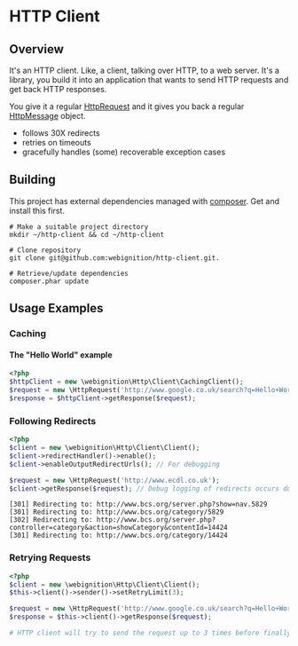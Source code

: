 HTTP Client
===========

Overview
--------

It's an HTTP client. Like, a client, talking over HTTP, to a web server. It's a library, you build it into an application that wants to send HTTP requests and get back HTTP responses.

You give it a regular [HttpRequest][1] and it gives you back a regular [HttpMessage][2] object.

* follows 30X redirects
* retries on timeouts
* gracefully handles (some) recoverable exception cases

[1]: http://php.net/manual/en/class.httprequest.php "PHP HttpRequest"
[2]: http://php.net/manual/en/class.httpmessage.php "PHP HttpMessage"

Building
--------

This project has external dependencies managed with [composer][3]. Get and install this first.

    # Make a suitable project directory
    mkdir ~/http-client && cd ~/http-client

    # Clone repository
    git clone git@github.com:webignition/http-client.git.

    # Retrieve/update dependencies
    composer.phar update

[3]: http://getcomposer.org

Usage Examples
--------------

### Caching

#### The "Hello World" example

```php
<?php
$httpClient = new \webignition\Http\Client\CachingClient();
$request = new \HttpRequest('http://www.google.co.uk/search?q=Hello+World');
$response = $httpClient->getResponse($request);
```
### Following Redirects

```php
<?php
$client = new \webignition\Http\Client\Client();
$client->redirectHandler()->enable();
$client->enableOutputRedirectUrls(); // For debugging

$request = new \HttpRequest('http://www.ecdl.co.uk');
$client->getResponse($request); // Debug logging of redirects occurs during request
```

    [301] Redirecting to: http://www.bcs.org/server.php?show=nav.5829
    [301] Redirecting to: http://www.bcs.org/category/5829
    [302] Redirecting to: http://www.bcs.org/server.php?controller=category&action=showCategory&contentId=14424
    [301] Redirecting to: http://www.bcs.org/category/14424

### Retrying Requests

```php
<?php
$client = new \webignition\Http\Client\Client();
$this->client()->sender()->setRetryLimit(3);

$request = new \HttpRequest('http://www.google.co.uk/search?q=Hello+World');    
$response = $this->client()->getResponse($request);

# HTTP client will try to send the request up to 3 times before finally failing
```